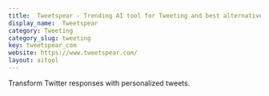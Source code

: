 ```yaml
---
title:  Tweetspear - Trending AI tool for Tweeting and best alternatives
display_name:  Tweetspear
category: Tweeting
category_slug: tweeting
key: tweetspear_com
website: https://www.tweetspear.com/
layout: aitool
---
```


Transform Twitter responses with personalized tweets.
